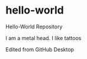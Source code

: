 # hello-world
Hello-World Repository

I am a metal head. I like tattoos

Edited from GitHub Desktop
